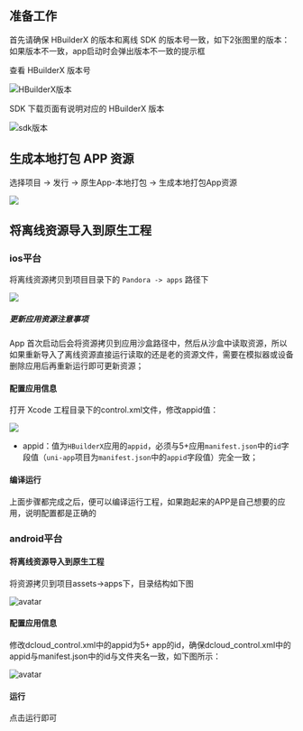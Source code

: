 ## 准备工作
首先请确保 HBuilderX 的版本和离线 SDK 的版本号一致，如下2张图里的版本：如果版本不一致，app启动时会弹出版本不一致的提示框

查看 HBuilderX 版本号

![HBuilderX版本](https://img.cdn.aliyun.dcloud.net.cn/nativedocs/5SDKiOS/ImportResources/gongbanbeny1.png)

SDK 下载页面有说明对应的 HBuilderX 版本

![sdk版本](https://img.cdn.aliyun.dcloud.net.cn/nativedocs/5SDKiOS/ImportResources/gongbanbeny2.png)

## 生成本地打包 APP 资源

选择项目 -> 发行 -> 原生App-本地打包 -> 生成本地打包App资源

![](https://img.cdn.aliyun.dcloud.net.cn/nativedocs/5SDKiOS/ImportResources/dao7.png)


## 将离线资源导入到原生工程

### ios平台
将离线资源拷贝到项目目录下的 `Pandora -> apps` 路径下

![](https://img.cdn.aliyun.dcloud.net.cn/nativedocs/5SDKiOS/ImportResources/dao1.png)


##### 更新应用资源注意事项

App 首次启动后会将资源拷贝到应用沙盒路径中，然后从沙盒中读取资源，所以如果重新导入了离线资源直接运行读取的还是老的资源文件，需要在模拟器或设备删除应用后再重新运行即可更新资源；

#### 配置应用信息

打开 Xcode 工程目录下的control.xml文件，修改appid值：

![](https://img.cdn.aliyun.dcloud.net.cn/nativedocs/5SDKiOS/ImportResources/dao9.png)

- appid：值为`HBuilderX`应用的`appid`，必须与5+应用`manifest.json`中的`id`字段值（`uni-app`项目为`manifest.json`中的`appid`字段值）完全一致；

#### 编译运行
上面步骤都完成之后，便可以编译运行工程，如果跑起来的APP是自己想要的应用，说明配置都是正确的

### android平台

#### 将离线资源导入到原生工程
将资源拷贝到项目assets->apps下，目录结构如下图

![avatar](https://img.cdn.aliyun.dcloud.net.cn/nativedocs/5%2BSDK-android/image/5-8.png)

#### 配置应用信息

修改dcloud_control.xml中的appid为5+ app的id，确保dcloud_control.xml中的appid与manifest.json中的id与文件夹名一致，如下图所示：
		
![avatar](https://img.cdn.aliyun.dcloud.net.cn/nativedocs/5%2BSDK-android/image/5-9.png)

#### 运行

点击运行即可